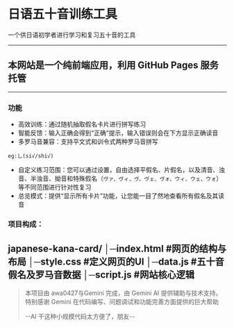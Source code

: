 # 日语五十音训练工具
一个供日语初学者进行学习和复习五十音的工具

---

## 本网站是一个纯前端应用，利用 GitHub Pages 服务托管

---

### 功能
 * 高效训练：通过随机抽取假名卡片进行拼写练习
 * 智能反馈：输入正确会得到“正确”提示，输入错误则会在下方显示正确读音
 * 多罗马音兼容：支持平文式和训令式两种罗马音拼写
 ```
 eg:し(si√/shi√)
```
 * 自定义练习范围：您可以通过设置，自由选择平假名、片假名，以及清音、浊音、半浊音、拗音和特殊假名（`ヴァ、ヴィ、ヴ、ヴェ、ヴォ、ウィ、ウェ、ウォ`）等不同范围进行针对性复习
 * 总览模式：提供“显示所有卡片”功能，让您能一目了然地查看所有假名及其读音
 
### 项目构成：
japanese-kana-card/
│─index.html #网页的结构与布局
│─style.css #定义网页的UI 
│─data.js #五十音假名及罗马音数据
│─script.js #网站核心逻辑
 ---

> 本项目由 awa0427与Gemini 完成，由 Gemini AI 提供辅助与技术支持。
> 特别感谢 Gemini 在代码编写、问题调试和功能完善方面提供的巨大帮助
> 
> --AI 干这种小规模代码太方便了，朋友--

